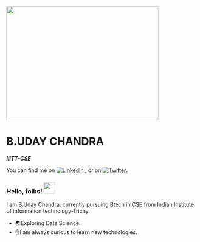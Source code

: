 
<img src="https://remakelearning.org/wp-content/uploads/2020/01/122.gif"  width="400" height="300"/>

<h1> B.UDAY CHANDRA </h1>
<i><b> IIITT-CSE </b></i>
<BR>
  <!-- Actual text -->


You can find me on [![LinkedIn][2.2]][2] , or on [![Twitter][1.2]][1].

<!-- Icons -->

[1.2]: http://i.imgur.com/wWzX9uB.png (twitter icon without padding)
[2.2]: https://raw.githubusercontent.com/MartinHeinz/MartinHeinz/master/linkedin-3-16.png (LinkedIn icon without padding)

<!-- Links to your social media accounts -->

[1]: https://twitter.com/uday_chandra1
[2]: https://www.linkedin.com/in/uday-chandra/
### Hello, folks! <img src="https://raw.githubusercontent.com/MartinHeinz/MartinHeinz/master/wave.gif" width="30px">

I am B.Uday Chandra, currently pursuing Btech in CSE from Indian Institute of information technology-Trichy.
* :earth_asia:Exploring Data Science.
* :hand:I am always curious to learn new technologies.
